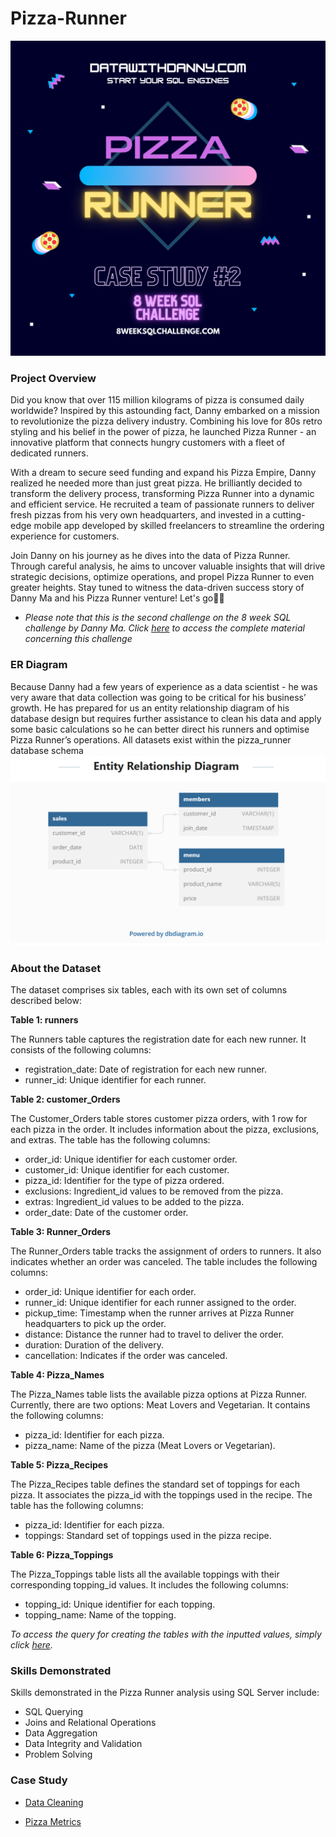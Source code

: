 # Pizza-Runner
![](https://github.com/blessingekwere/Pizza-Runner---2-SQL-Challenge-/blob/main/Pizza%20runner%20Introductory%20Pics.png)

### Project Overview
Did you know that over 115 million kilograms of pizza is consumed daily worldwide? Inspired by this astounding fact, Danny embarked on a mission to revolutionize the pizza delivery industry. Combining his love for 80s retro styling and his belief in the power of pizza, he launched Pizza Runner - an innovative platform that connects hungry customers with a fleet of dedicated runners.

With a dream to secure seed funding and expand his Pizza Empire, Danny realized he needed more than just great pizza. He brilliantly decided to transform the delivery process, transforming Pizza Runner into a dynamic and efficient service. He recruited a team of passionate runners to deliver fresh pizzas from his very own headquarters, and invested in a cutting-edge mobile app developed by skilled freelancers to streamline the ordering experience for customers.

Join Danny on his journey as he dives into the data of Pizza Runner. Through careful analysis, he aims to uncover valuable insights that will drive strategic decisions, optimize operations, and propel Pizza Runner to even greater heights. Stay tuned to witness the data-driven success story of Danny Ma and his Pizza Runner venture! Let's go💪🏃

* *Please note that this is the second challenge on the 8 week SQL challenge by Danny Ma. Click [here](https://8weeksqlchallenge.com/) to access the complete material concerning this challenge*

### ER Diagram
Because Danny had a few years of experience as a data scientist - he was very aware that data collection was going to be critical for his business’ growth.
He has prepared for us an entity relationship diagram of his database design but requires further assistance to clean his data and apply some basic calculations so he can better direct his runners and optimise Pizza Runner’s operations. All datasets exist within the pizza_runner database schema 
![](https://github.com/blessingekwere/Pizza-Runner---2-SQL-Challenge-/blob/main/Screenshot%20(87).png)

### About the Dataset
The dataset comprises six tables, each with its own set of columns described below:

**Table 1: runners**

The Runners table captures the registration date for each new runner. It consists of the following columns:
* registration_date: Date of registration for each new runner.
* runner_id: Unique identifier for each runner.
  
**Table 2: customer_Orders**

The Customer_Orders table stores customer pizza orders, with 1 row for each pizza in the order. It includes information about the pizza, exclusions, and extras. The table has the following columns:
* order_id: Unique identifier for each customer order.
* customer_id: Unique identifier for each customer.
* pizza_id: Identifier for the type of pizza ordered.
* exclusions: Ingredient_id values to be removed from the pizza.
* extras: Ingredient_id values to be added to the pizza.
* order_date: Date of the customer order.
  
**Table 3: Runner_Orders**

The Runner_Orders table tracks the assignment of orders to runners. It also indicates whether an order was canceled. The table includes the following columns:
* order_id: Unique identifier for each order.
* runner_id: Unique identifier for each runner assigned to the order.
* pickup_time: Timestamp when the runner arrives at Pizza Runner headquarters to pick up the order.
* distance: Distance the runner had to travel to deliver the order.
* duration: Duration of the delivery.
* cancellation: Indicates if the order was canceled.
  
**Table 4: Pizza_Names**

The Pizza_Names table lists the available pizza options at Pizza Runner. Currently, there are two options: Meat Lovers and Vegetarian. It contains the following columns:
* pizza_id: Identifier for each pizza.
* pizza_name: Name of the pizza (Meat Lovers or Vegetarian).
  
**Table 5: Pizza_Recipes**

The Pizza_Recipes table defines the standard set of toppings for each pizza. It associates the pizza_id with the toppings used in the recipe. The table has the following columns:
* pizza_id: Identifier for each pizza.
* toppings: Standard set of toppings used in the pizza recipe.
  
**Table 6: Pizza_Toppings**

The Pizza_Toppings table lists all the available toppings with their corresponding topping_id values. It includes the following columns:
* topping_id: Unique identifier for each topping.
* topping_name: Name of the topping.

*To access the query for creating the tables with the inputted values, simply click [here](https://github.com/blessingekwere/Pizza-Runner---2-SQL-Challenge-/blob/main/Creating%20tables%20and%20inputting%20the%20values%20in%20the%20db.md).*

### Skills Demonstrated
Skills demonstrated in the Pizza Runner analysis using SQL Server include:

* SQL Querying
* Joins and Relational Operations
* Data Aggregation
* Data Integrity and Validation
* Problem Solving

### Case Study
* [Data Cleaning](https://github.com/blessingekwere/Pizza-Runner---2-SQL-Challenge-/blob/main/Data%20Cleaning.md)

* [Pizza Metrics](https://github.com/blessingekwere/Pizza-Runner---2-SQL-Challenge-/blob/main/Pizza%20Metrics.md)
